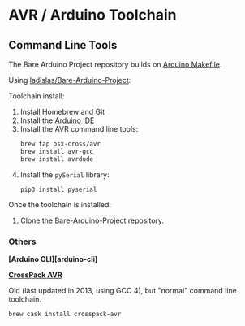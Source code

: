 # AVR / Arduino Toolchain

## Command Line Tools

The Bare Arduino Project repository builds on [Arduino Makefile]().

Using [ladislas/Bare-Arduino-Project](https://github.com/ladislas/Bare-Arduino-Project):

Toolchain install:
1. Install Homebrew and Git
1. Install the [Arduino IDE](https://www.arduino.cc/en/main/software)
1. Install the AVR command line tools:
   ```bash
   brew tap osx-cross/avr
   brew install avr-gcc
   brew install avrdude
   ```
1. Install the `pySerial` library:
   ```
   pip3 install pyserial
   ```
Once the toolchain is installed:
1. Clone the Bare-Arduino-Project repository.

### Others

**[Arduino CLI][arduino-cli]**

[arduion-cli]: <>

**[CrossPack AVR][crosspack]**

Old (last updated in 2013, using GCC 4), but "normal" command line toolchain.

```brew cask install crosspack-avr```

[crosspack]: <>
